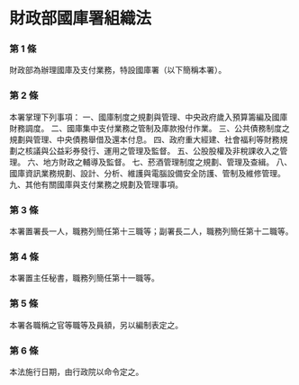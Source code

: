 # 財政部國庫署組織法

### 第 1 條

財政部為辦理國庫及支付業務，特設國庫署（以下簡稱本署）。

### 第 2 條

本署掌理下列事項：
一、國庫制度之規劃與管理、中央政府歲入預算籌編及國庫財務調度。
二、國庫集中支付業務之管制及庫款撥付作業。
三、公共債務制度之規劃與管理、中央債務舉借及還本付息。
四、政府重大經建、社會福利等財務規劃之核議與公益彩券發行、運用之管理及監督。
五、公股股權及非稅課收入之管理。
六、地方財政之輔導及監督。
七、菸酒管理制度之規劃、管理及查緝。
八、國庫資訊業務規劃、設計、分析、維護與電腦設備安全防護、管制及維修管理。
九、其他有關國庫與支付業務之規劃及管理事項。

### 第 3 條

本署置署長一人，職務列簡任第十三職等；副署長二人，職務列簡任第十二職等。

### 第 4 條

本署置主任秘書，職務列簡任第十一職等。

### 第 5 條

本署各職稱之官等職等及員額，另以編制表定之。

### 第 6 條

本法施行日期，由行政院以命令定之。
